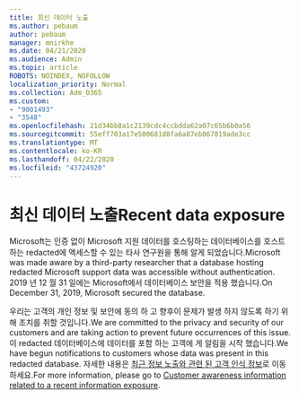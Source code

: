 ```yaml
---
title: 최신 데이터 노출
ms.author: pebaum
author: pebaum
manager: mnirkhe
ms.date: 04/21/2020
ms.audience: Admin
ms.topic: article
ROBOTS: NOINDEX, NOFOLLOW
localization_priority: Normal
ms.collection: Adm_O365
ms.custom:
- "9001493"
- "3548"
ms.openlocfilehash: 21d34bb8a1c2139cdc4ccbdda62a07c65b6b0a56
ms.sourcegitcommit: 55eff703a17e500681d8fa6a87eb067019ade3cc
ms.translationtype: MT
ms.contentlocale: ko-KR
ms.lasthandoff: 04/22/2020
ms.locfileid: "43724920"
---
```

# <a name="recent-data-exposure"></a><span data-ttu-id="250a7-102">최신 데이터 노출</span><span class="sxs-lookup"><span data-stu-id="250a7-102">Recent data exposure</span></span>

<span data-ttu-id="250a7-103">Microsoft는 인증 없이 Microsoft 지원 데이터를 호스팅하는 데이터베이스를 호스트 하는 redacted에 액세스할 수 있는 타사 연구원을 통해 알게 되었습니다.</span><span class="sxs-lookup"><span data-stu-id="250a7-103">Microsoft was made aware by a third-party researcher that a database hosting redacted Microsoft support data was accessible without authentication.</span></span> <span data-ttu-id="250a7-104">2019 년 12 월 31 일에는 Microsoft에서 데이터베이스 보안을 적용 했습니다.</span><span class="sxs-lookup"><span data-stu-id="250a7-104">On December 31, 2019, Microsoft secured the database.</span></span>

<span data-ttu-id="250a7-105">우리는 고객의 개인 정보 및 보안에 동의 하 고 향후이 문제가 발생 하지 않도록 하기 위해 조치를 취할 것입니다.</span><span class="sxs-lookup"><span data-stu-id="250a7-105">We are committed to the privacy and security of our customers and are taking action to prevent future occurrences of this issue.</span></span> <span data-ttu-id="250a7-106">이 redacted 데이터베이스에 데이터를 포함 하는 고객에 게 알림을 시작 했습니다.</span><span class="sxs-lookup"><span data-stu-id="250a7-106">We have begun notifications to customers whose data was present in this redacted database.</span></span> <span data-ttu-id="250a7-107">자세한 내용은 [최근 정보 노출와 관련 된 고객 인식 정보](https://aka.ms/privacyinfo)로 이동 하세요.</span><span class="sxs-lookup"><span data-stu-id="250a7-107">For more information, please go to [Customer awareness information related to a recent information exposure](https://aka.ms/privacyinfo).</span></span>
